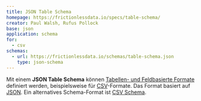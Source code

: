 ```yaml
---
title: JSON Table Schema
homepage: https://frictionlessdata.io/specs/table-schema/
creator: Paul Walsh, Rufus Pollock
base: json
application: schema
for: 
  - csv
schemas:
  - url: https://frictionlessdata.io/schemas/table-schema.json
    type: json-schema
---
```


Mit einem **JSON Table Schema** können [Tabellen- und Feldbasierte
Formate](../structure) definiert werden, beispielsweise für
[CSV](../csv)-Formate.  Das Format basiert auf [JSON](../json).
Ein alternatives Schema-Format ist [CSV Schema](csv).

